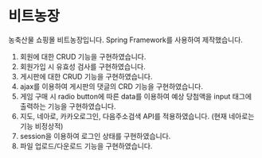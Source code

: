 # 비트농장
농축산물 쇼핑몰 비트농장입니다.
Spring Framework를 사용하여 제작했습니다.


1. 회원에 대한 CRUD 기능을 구현하였습니다.
2. 회원가입 시 유효성 검사를 구현하였습니다.
3. 게시판에 대한 CRUD 기능을 구현하였습니다.
4. ajax를 이용하여 게시판의 댓글의 CRD 기능을 구현하였습니다.
5. 게임 구매 시 radio button에 따른 data를 이용하여 예상 당첨액을 input 태그에 출력하는 기능을 구현하였습니다.
6. 지도, 네아로, 카카오로그인, 다음주소검색 API를 적용하였습니다. (현재 네아로는 기능 비정상적)
7. session을 이용하여 로그인 상태를 구현하였습니다.
8. 파일 업로드/다운로드 기능을 구현하였습니다.
